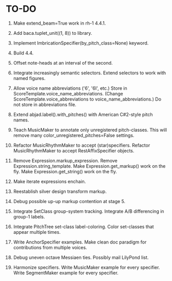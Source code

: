 TO-DO
=====

1.  Make extend_beam=True work in rh-1 4.4.1.

2.  Add baca.tuplet_unit((1, 8)) to library.

3.  Implement ImbricationSpecifier(by_pitch_class=None) keyword.

4.  Build 4.4.

5.  Offset note-heads at an interval of the second.

6.  Integrate increasingly semantic selectors.
    Extend selectors to work with named figures.

7.  Allow voice name abbreviations ('6', '6I', etc.)
    Store in ScoreTemplate.voice_name_abbreviations.
    (Change ScoreTemplate.voice_abbreviations to voice_name_abbreviations.)
    Do not store in abbreviations file.

8.  Extend abjad.label().with_pitches() with American C#2-style pitch names.

9.  Teach MusicMaker to annotate only unregistered pitch-classes.
    This will remove many color_unregistered_pitches=False settings.

10. Refactor MusicRhythmMaker to accept (star)specifiers.
    Refactor MusicRhythmMaker to accept RestAffixSpecifier objects.

11. Remove Expression.markup_expression.
    Remove Expression.string_template.
    Make Expression.get_markup() work on the fly.
    Make Expression.get_string() work on the fly.

12. Make iterate expressions enchain.

13. Reestablish silver design transform markup.

14. Debug possible up-up markup contention at stage 5.

15. Integrate SetClass group-system tracking.
    Integrate A/B differencing in group-1 labels.

16. Integrate PitchTree set-class label-coloring.
    Color set-classes that appear multiple times.

17.  Write AnchorSpecifier examples.
    Make clean doc paradigm for contributions from multiple voices.

18. Debug uneven octave Messiaen ties. Possibly mail LilyPond list.

19. Harmonize specifiers.
    Write MusicMaker example for every specifier.
    Write SegmentMaker example for every specifier.
